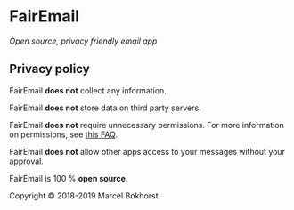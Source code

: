 # FairEmail

*Open source, privacy friendly email app*

## Privacy policy

FairEmail **does not** collect any information.

FairEmail **does not** store data on third party servers.

FairEmail **does not** require unnecessary permissions.
For more information on permissions, see [this FAQ](https://github.com/M66B/open-source-email/blob/master/FAQ.md#user-content-faq1).

FairEmail **does not** allow other apps access to your messages without your approval.

FairEmail is 100 % **open source**.

Copyright &copy; 2018-2019 Marcel Bokhorst.
